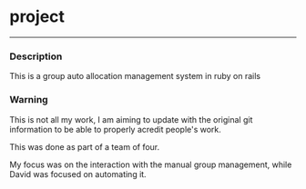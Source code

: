 # project
---

### Description
This is a group auto allocation management system in ruby on rails 


### Warning
This is not all my work, I am aiming to update with the original git information to be able to properly acredit people's work.

This was done as part of a team of four.

My focus was on the interaction with the manual group management, while David was focused on automating it.

